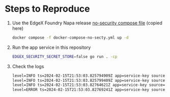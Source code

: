 # Steps to Reproduce

1. Use the EdgeX Foundry Napa release [no-security compose file](https://github.com/edgexfoundry/edgex-compose/blob/napa/docker-compose-no-secty.yml) (copied here)

   ```sh
   docker compose -f docker-compose-no-secty.yml up -d
   ```

2. Run the app service in this repository

   ```sh
   EDGEX_SECURITY_SECRET_STORE=false go run . -cp
   ```

3. Check the logs

   ```txt
   level=INFO ts=2024-02-15T21:53:03.825794909Z app=service-key source=service.go:587 msg="Service started in: 7.997465849s"
   level=INFO ts=2024-02-15T21:53:03.825799409Z app=service-key source=configupdates.go:48 msg="Waiting for App Service configuration updates..."
   level=INFO ts=2024-02-15T21:53:03.82764621Z app=service-key source=main.go:25 msg="Event Count: 17"
   level=ERROR ts=2024-02-15T21:53:03.82769241Z app=service-key source=main.go:29 msg=">>>>>>>>>> reading client is nil <<<<<<<<<<"
   ```

